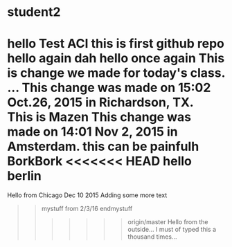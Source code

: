 # student2
hello Test ACI 
this is first github repo
hello again
dah hello once again
This is change we made for today's class.
...
This change was made on 15:02 Oct.26, 2015 in Richardson, TX.  
This is Mazen
This change was made on 14:01 Nov 2, 2015 in Amsterdam. 
this can be painfulh
BorkBork
<<<<<<< HEAD
hello berlin
=======
Hello from Chicago Dec 10 2015
Adding some more text
>>mystuff  from 2/3/16
>>endmystuff
>>>>>>> origin/master
Hello from the outside... I must of typed this a thousand times...
